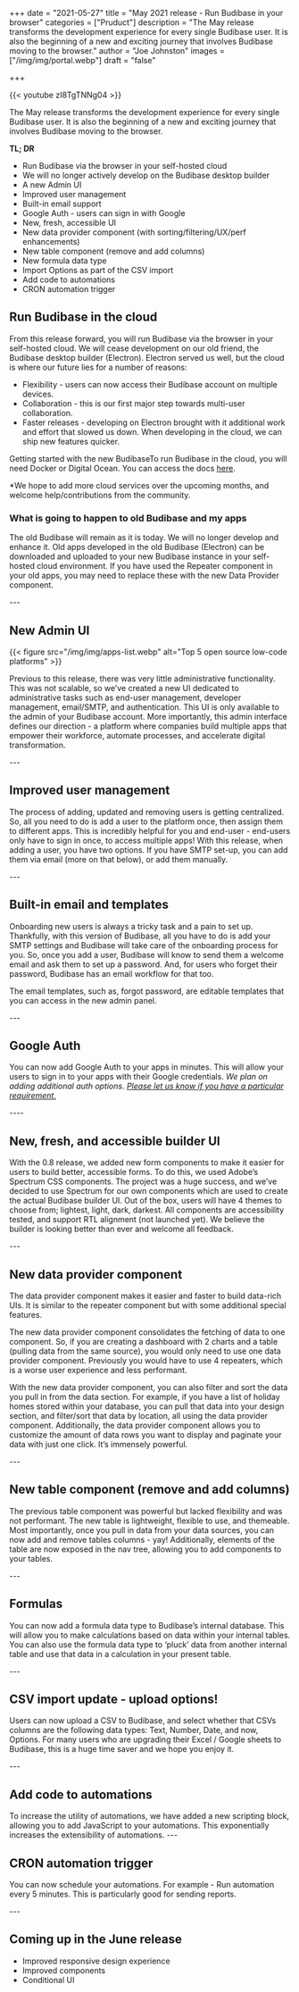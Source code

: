 +++
date = "2021-05-27"
title = "May 2021 release - Run Budibase in your browser"
categories = ["Pruduct"] 
description = "The May release transforms the development experience for every single Budibase user. It is also the beginning of a new and exciting journey that involves Budibase moving to the browser."
author = "Joe Johnston"
images = ["/img/img/portal.webp"]
draft = "false"

+++

 {{< youtube zI8TgTNNg04 >}}

The May release transforms the development experience for every single Budibase user. It is also the beginning of a new and exciting journey that involves Budibase moving to the browser.

**TL; DR**

- Run Budibase via the browser in your self-hosted cloud
- We will no longer actively develop on the Budibase desktop builder
- A new Admin UI
- Improved user management
- Built-in email support
- Google Auth - users can sign in with Google
- New, fresh, accessible UI
- New data provider component (with sorting/filtering/UX/perf enhancements)
- New table component (remove and add columns)
- New formula data type 
- Import Options as part of the CSV import
- Add code to automations
- CRON automation trigger

## Run Budibase in the cloud

From this release forward, you will run Budibase via the browser in your self-hosted cloud. We will cease development on our old friend, the Budibase desktop builder (Electron). Electron served us well, but the cloud is where our future lies for a number of reasons:

- Flexibility - users can now access their Budibase account on multiple devices.
- Collaboration - this is our first major step towards multi-user collaboration.
- Faster releases - developing on Electron brought with it additional work and effort that slowed us down. When developing in the cloud, we can ship new features quicker.

Getting started with the new BudibaseTo run Budibase in the cloud, you will need Docker or Digital Ocean. You can access the docs [here](http://docs.budibase.com/).

*We hope to add more cloud services over the upcoming months, and welcome help/contributions from the community.

### What is going to happen to old Budibase and my apps

The old Budibase will remain as it is today. We will no longer develop and enhance it. Old apps developed in the old Budibase (Electron) can be downloaded and uploaded to your new Budibase instance in your self-hosted cloud environment. If you have used the Repeater component in your old apps, you may need to replace these with the new Data Provider component.

\---

## New Admin UI

{{< figure src="/img/img/apps-list.webp" alt="Top 5 open source low-code platforms" >}}

Previous to this release, there was very little administrative functionality. This was not scalable, so we’ve created a new UI dedicated to administrative tasks such as end-user management, developer management, email/SMTP, and authentication. This UI is only available to the admin of your Budibase account.
More importantly, this admin interface defines our direction - a platform where companies build multiple apps that empower their workforce, automate processes, and accelerate digital transformation. 

\---

## Improved user management

The process of adding, updated and removing users is getting centralized. So, all you need to do is add a user to the platform once, then assign them to different apps. This is incredibly helpful for you and end-user - end-users only have to sign in once, to access multiple apps!
With this release, when adding a user, you have two options. If you have SMTP set-up, you can add them via email (more on that below), or add them manually. 

\---

## Built-in email and templates

Onboarding new users is always a tricky task and a pain to set up. Thankfully, with this version of Budibase, all you have to do is add your SMTP settings and Budibase will take care of the onboarding process for you. So, once you add a user, Budibase will know to send them a welcome email and ask them to set up a password. And, for users who forget their password, Budibase has an email workflow for that too.

The email templates, such as, forgot password, are editable templates that you can access in the new admin panel. 


\---

## Google Auth

You can now add Google Auth to your apps in minutes. This will allow your users to sign in to your apps with their Google credentials.
*We plan on adding additional auth options.* [*Please let us know if you have a particular requirement.*](https://github.com/Budibase/budibase/discussions/categories/ideas)

\----

## New, fresh, and accessible builder UI

With the 0.8 release, we added new form components to make it easier for users to build better, accessible forms. To do this, we used Adobe’s Spectrum CSS components. The project was a huge success, and we’ve decided to use Spectrum for our own components which are used to create the actual Budibase builder UI. Out of the box, users will have 4 themes to choose from; lightest, light, dark, darkest. All components are accessibility tested, and support RTL alignment (not launched yet). 
We believe the builder is looking better than ever and welcome all feedback.

\---

## New data provider component 

The data provider component makes it easier and faster to build data-rich UIs. It is similar to the repeater component but with some additional special features.

The new data provider component consolidates the fetching of data to one component. So, if you are creating a dashboard with 2 charts and a table (pulling data from the same source), you would only need to use one data provider component. Previously you would have to use 4 repeaters, which is a worse user experience and less performant.

With the new data provider component, you can also filter and sort the data you pull in from the data section. For example, if you have a list of holiday homes stored within your database, you can pull that data into your design section, and filter/sort that data by location, all using the data provider component. Additionally, the data provider component allows you to customize the amount of data rows you want to display and paginate your data with just one click. It’s immensely powerful.

\---

## New table component (remove and add columns)

The previous table component was powerful but lacked flexibility and was not performant. The new table is lightweight, flexible to use, and themeable. Most importantly, once you pull in data from your data sources, you can now add and remove tables columns - yay! 
Additionally, elements of the table are now exposed in the nav tree, allowing you to add components to your tables.

\---

## Formulas

You can now add a formula data type to Budibase’s internal database. This will allow you to make calculations based on data within your internal tables. You can also use the formula data type to ‘pluck’ data from another internal table and use that data in a calculation in your present table.

\---

## CSV import update - upload options!

Users can now upload a CSV to Budibase, and select whether that CSVs columns are the following data types: Text, Number, Date, and now, Options. For many users who are upgrading their Excel / Google sheets to Budibase, this is a huge time saver and we hope you enjoy it.

\---

## Add code to automations

To increase the utility of automations, we have added a new scripting block, allowing you to add JavaScript to your automations. This exponentially increases the extensibility of automations.
\---

## CRON automation trigger

You can now schedule your automations. For example - Run automation every 5 minutes. This is particularly good for sending reports.

\---

## Coming up in the June release

- Improved responsive design experience
- Improved components
- Conditional UI